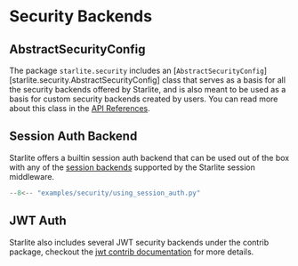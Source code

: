# Security Backends

## AbstractSecurityConfig

The package `starlite.security` includes an [`AbstractSecurityConfig`][starlite.security.AbstractSecurityConfig] class
that serves as a basis for all the security backends offered by Starlite, and is also meant to be used as a basis for
custom security backends created by users. You can read more about this class in
the [API References](../../reference/security/0-base.md).

## Session Auth Backend

Starlite offers a builtin session auth backend that can be used out of the box with any of the
[session backends](../7-middleware/builtin-middlewares.md#session-middleware) supported by the Starlite session
middleware.

```py title="Using Session Auth"
--8<-- "examples/security/using_session_auth.py"
```

## JWT Auth

Starlite also includes several JWT security backends under the contrib package, checkout
the [jwt contrib documentation](../18-contrib/1-jwt.md) for more details.
